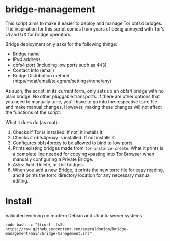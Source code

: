 # bridge-management

This script aims to make it easier to deploy and manage Tor obfs4 bridges. The inspiration for this script comes from years of being annoyed with Tor's UI and UX for bridge operators.

Bridge deployment only asks for the following things:

- Bridge name
- IPv4 address
- obfs4 port (including low ports such as 443)
- Contact Info (email)
- Bridge Distribution method (https/moat/email/telegram/settings/none/any)

As such, the script, in its current form, only sets up an obfs4 bridge with no plain bridge. No other pluggable transports. If there are other options that you need to manually tune, you'll have to go into the respective torrc file and make manual changes. However, making these changes will not affect the functions of the script.

What it does do (as root):

1. Checks if Tor is installed. If not, it installs it.
2. Checks if obfs4proxy is installed. If not installs it.
3. Configures obfs4proxy to be allowed to bind to low ports.
4. Prints existing bridges made from `tor-instance-create`. What it prints is a complete line needed for copying+pasting into Tor Browser when manually configuring a Private Bridge.
5. Asks: Add, Delete, or List bridges.
6. When you add a new Bridge, it prints the new torrc file for easy reading, and it prints the torrc directory location for any necessary manual editing.

# Install

Validated working on modern Debian and Ubuntu server systems:

`sudo bash -c "$(curl -fsSL https://raw.githubusercontent.com/emeraldonion/bridge-management/main/bridge-management.sh)"`

